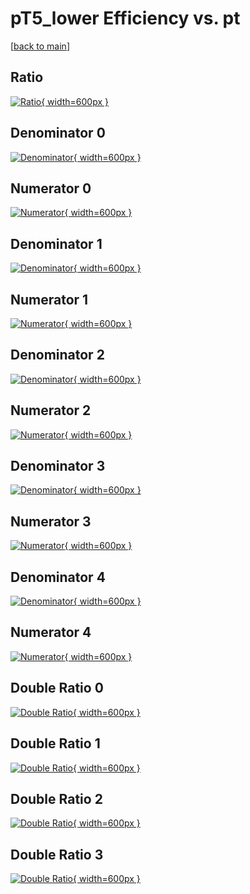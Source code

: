 # pT5_lower Efficiency vs. pt

[[back to main](./)]



## Ratio

[![Ratio](../mtv/var/pT5_lower_vtr_0_1_eff_pt.png){ width=600px }](../mtv/var/pT5_lower_vtr_0_1_eff_pt.pdf)

## Denominator 0

[![Denominator](../mtv/den/pT5_lower_vtr_0_1_eff_pt_den0.png){ width=600px }](../mtv/den/pT5_lower_vtr_0_1_eff_pt_den0.pdf)

## Numerator 0

[![Numerator](../mtv/num/pT5_lower_vtr_0_1_eff_pt_num0.png){ width=600px }](../mtv/num/pT5_lower_vtr_0_1_eff_pt_num0.pdf)

## Denominator 1

[![Denominator](../mtv/den/pT5_lower_vtr_0_1_eff_pt_den1.png){ width=600px }](../mtv/den/pT5_lower_vtr_0_1_eff_pt_den1.pdf)

## Numerator 1

[![Numerator](../mtv/num/pT5_lower_vtr_0_1_eff_pt_num1.png){ width=600px }](../mtv/num/pT5_lower_vtr_0_1_eff_pt_num1.pdf)

## Denominator 2

[![Denominator](../mtv/den/pT5_lower_vtr_0_1_eff_pt_den2.png){ width=600px }](../mtv/den/pT5_lower_vtr_0_1_eff_pt_den2.pdf)

## Numerator 2

[![Numerator](../mtv/num/pT5_lower_vtr_0_1_eff_pt_num2.png){ width=600px }](../mtv/num/pT5_lower_vtr_0_1_eff_pt_num2.pdf)

## Denominator 3

[![Denominator](../mtv/den/pT5_lower_vtr_0_1_eff_pt_den3.png){ width=600px }](../mtv/den/pT5_lower_vtr_0_1_eff_pt_den3.pdf)

## Numerator 3

[![Numerator](../mtv/num/pT5_lower_vtr_0_1_eff_pt_num3.png){ width=600px }](../mtv/num/pT5_lower_vtr_0_1_eff_pt_num3.pdf)

## Denominator 4

[![Denominator](../mtv/den/pT5_lower_vtr_0_1_eff_pt_den4.png){ width=600px }](../mtv/den/pT5_lower_vtr_0_1_eff_pt_den4.pdf)

## Numerator 4

[![Numerator](../mtv/num/pT5_lower_vtr_0_1_eff_pt_num4.png){ width=600px }](../mtv/num/pT5_lower_vtr_0_1_eff_pt_num4.pdf)

## Double Ratio 0

[![Double Ratio](../mtv/ratio/pT5_lower_vtr_0_1_eff_pt_ratio0.png){ width=600px }](../mtv/ratio/pT5_lower_vtr_0_1_eff_pt_ratio0.pdf)

## Double Ratio 1

[![Double Ratio](../mtv/ratio/pT5_lower_vtr_0_1_eff_pt_ratio1.png){ width=600px }](../mtv/ratio/pT5_lower_vtr_0_1_eff_pt_ratio1.pdf)

## Double Ratio 2

[![Double Ratio](../mtv/ratio/pT5_lower_vtr_0_1_eff_pt_ratio2.png){ width=600px }](../mtv/ratio/pT5_lower_vtr_0_1_eff_pt_ratio2.pdf)

## Double Ratio 3

[![Double Ratio](../mtv/ratio/pT5_lower_vtr_0_1_eff_pt_ratio3.png){ width=600px }](../mtv/ratio/pT5_lower_vtr_0_1_eff_pt_ratio3.pdf)

